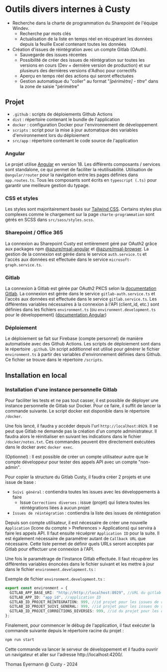# Outils divers internes à Custy

- Recherche dans la charte de programmation du Sharepoint de l'équipe Windev.
  - Recherche par mots clés
  - Actualisation de la liste en temps réel en récupérant les données depuis la feuille Excel contenant toutes les données
- Création d'issues de réintégration avec un compte Gitlab (OAuth).
  - Sauvegarde des issues récentes
  - Possibilité de créer des issues de réintégration sur toutes les versions en cours (Dev + dernière version de production) et sur plusieurs des dernières versions d'Adhoc pour correctifs
  - Aperçu en temps réel des actions qui seront effectuées
  - Gestion automatique du "coller" au format "_[périmètre] - titre_" dans la zone de saisie "périmètre"

## Projet

- `.github` : scripts de déploiements Github Actions
- `dist` : répertoire contenant le bundle de l'application
- `docker` : configuration Docker pour l'environnement de développement
- `scripts` : script pour la mise à jour automatique des variables d'environnement lors du déploiement
- `src/app` : répertoire contenant le code source de l'application

### Angular

Le projet utilise [Angular](https://angular.dev/) en version 18. Les différents composants / services sont standalone, ce qui permet de faciliter la réutilisabilité. Utilisation de `@angular/router` pour la navigation entre les pages définies dans `app.routes.ts`. Tous les composants sont écrits en `typescript (.ts)` pour garantir une meilleure gestion du typage.

### CSS et styles

Les styles sont majoritairement basés sur [Tailwind CSS](https://tailwindcss.com/). Certains styles plus complexes comme le chargement sur la page `charte-programmation` sont gérés en SCSS dans `src/sass/styles.scss`.

### Sharepoint / Office 365

La connexion au Sharepoint Custy est entièrement géré par OAuth2 grâce aux packages npm [@azure/msal-angular](https://github.com/AzureAD/microsoft-authentication-library-for-js/tree/dev/lib/msal-angular) et [@azure/msal-browser](https://www.npmjs.com/package/%40azure/msal-browser). La gestion de la connexion est gérée dans le service `auth.service.ts` et l'accès aux données est effectuée dans le service `microsoft-graph.service.ts`.

### Gitlab

La connexion à Gitlab est gérée par OAuth2 PKCS selon la [documentation Gitlab](https://docs.gitlab.com/ee/api/oauth2.html#authorization-code-with-proof-key-for-code-exchange-pkce). La connexion est gérée dans le service `gitlab-auth.service.ts` et l'accès aux données est effectuée dans le service `gitlab.service.ts`. Les différentes variables nécessaires à la connexion à l'API (client_id, etc.) sont définies dans les fichiers `environment.ts` (ou `environment.development.ts` pour le développement) ([documentation Angular](https://angular.dev/tools/cli/environments))

### Déploiement

Le déploiement se fait sur Firebase (compte personnel) de manière automatisée avec des Github Actions. Les scripts de déploiement sont dans le répertoire `.github`. Un script additionnel est utilisé pour générer le fichier `environment.ts` à partir des variables d'environnement définies dans Github. Ce fichier se trouve dans le répertoire `/scripts`.

## Installation en local

### Installation d'une instance personnelle Gitlab

Pour faciliter les tests et ne pas tout casser, il est possible de déployer une instance personnelle de Gitlab sur Docker. Pour ce faire, il suffit de lancer la commande suivante. Le script docker est disponible dans le répertoire `/docker`.

Une fois lancé, il faudra y accéder depuis l'url `http://localhost:8929`. Il se peut que Gitlab ne demande pas la création d'un compte administrateur. Il faudra alors le réinitialiser en suivant les indications dans le fichier `/docker/notes.txt`. Ces commandes peuvent être directement exécutées dans le docker avec `docker exec`.

(Optionnel) : Il est possible de créer un compte utilisateur autre que le compte développeur pour tester des appels API avec un compte "non-admin".

Pour copier la structure du Gitlab Custy, il faudra créer 2 projets et une issue de base :

- `Suivi général` : contiendra toutes les issues avec les développements à faire
  - Issue `Corrections diverses` : issue (projet) qui listera toutes les réintégrations liées à aucun projet
- `Issues de réintégration` : contiendra la liste des issues de réintégration

Depuis son compte utilisateur, il est nécessaire de créer une nouvelle `Application` (îcone du compte > Preferences > Applications) qui servira à faire les appels API. Il faut ensuite récuéprer `Application ID` pour la suite. Il est également nécessaire de paramétrer autant de `Callback URL` que nécessaire. Cette liste permet de définir quels URLs seront acceptés par Gitlab pour effectuer une connexion à l'API.

Une fois le paramétrage de l'instance Gitlab effectuée. Il faut récupérer les différentes variables énoncées dans le fichier suivant et les mettre à jour dans le fichier `environment.development.ts` :

Exemple de fichier `environment.development.ts` :

```typescript
export const environment = {
  GITLAB_APP_BASE_URI: "http://http://localhost:8929", //URL du gitlab
  GITLAB_APP_ID: "app_id", //application ID
  GITLAB_ID_PROJET_REINTEGRATION: 999, //id projet pour les issues de réintégration
  GITLAB_ID_PROJET_SUIVI_GENERAL: 999, //id projet pour les issues de suivi général
  GITLAB_ID_PROJET_CORRECTIONS_DIVERSES: 999, //id du projet pour les corrections diverses
};
```

Finalement, pour commencer le débug de l'application, il faut exécuter la commande suivante depuis le répertoire racine du projet :

```bash
npm run start
```

Cette commande va lancer le serveur de développement et il faudra ouvrir un navigateur et aller sur l'adresse http://localhost:4200/.

Thomas Eyermann @ Custy - 2024
